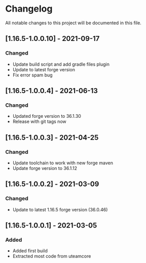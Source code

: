 # Changelog
All notable changes to this project will be documented in this file.

## [1.16.5-1.0.0.10] - 2021-09-17
### Changed
 - Update build script and add gradle files plugin
 - Update to latest forge version
 - Fix error spam bug

## [1.16.5-1.0.0.4] - 2021-06-13
### Changed
 - Updated forge version to 36.1.30
 - Release with git tags now

## [1.16.5-1.0.0.3] - 2021-04-25
### Changed
 - Update toolchain to work with new forge maven
 - Update forge version to 36.1.12

## [1.16.5-1.0.0.2] - 2021-03-09
### Changed
 - Update to latest 1.16.5 forge version (36.0.46)

## [1.16.5-1.0.0.1] - 2021-03-05
### Added
 - Added first build
 - Extracted most code from uteamcore